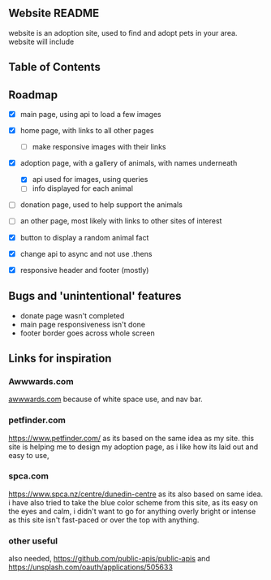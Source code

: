 ## Website README 
 website is an adoption site, used to find and adopt pets in your area.
 website will include 
## Table of Contents

 ## Roadmap 
 - [x] main page, using api to load a few images
 - [x] home page, with links to all other pages
    - [ ] make responsive images with their links 
 - [x] adoption page, with a gallery of animals, with names underneath
    - [x] api used for images, using queries
    - [ ] info displayed for each animal
 - [ ] donation page, used to help support the animals
 - [ ] an other page, most likely with links to other sites of interest
 - [x] button to display a random animal fact
 - [x] change api to async and not use .thens
 - [x] responsive header and footer (mostly)


 ## Bugs and 'unintentional' features
  - donate page wasn't completed  
  - main page responsiveness isn't done
  - footer border goes across whole screen

## Links for inspiration 
### Awwwards.com
[awwwards.com](https://www.awwwards.com/) because of white space use, and nav bar.
### petfinder.com
https://www.petfinder.com/ as its based on the same idea as my site. this site is helping me to design my adoption page, as i like how its laid out and easy to use, 
### spca.com
https://www.spca.nz/centre/dunedin-centre as its also based on same idea. i have also tried to take the blue color scheme from this site, as its easy on the eyes and calm, 
i didn't want to go for anything overly bright or intense as this site isn't fast-paced or over the top with anything.
### other useful
also needed, https://github.com/public-apis/public-apis and https://unsplash.com/oauth/applications/505633
